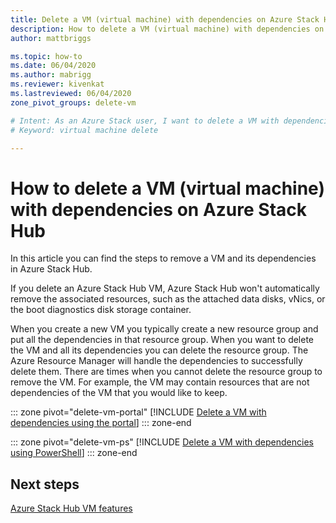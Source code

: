 ```yaml
---
title: Delete a VM (virtual machine) with dependencies on Azure Stack Hub 
description: How to delete a VM (virtual machine) with dependencies on Azure Stack Hub
author: mattbriggs

ms.topic: how-to
ms.date: 06/04/2020
ms.author: mabrigg
ms.reviewer: kivenkat
ms.lastreviewed: 06/04/2020
zone_pivot_groups: delete-vm

# Intent: As an Azure Stack user, I want to delete a VM with dependencies in Azure Stack Hub.
# Keyword: virtual machine delete

---
```


# How to delete a VM (virtual machine) with dependencies on Azure Stack Hub

In this article you can find the steps to remove a VM and its dependencies in Azure Stack Hub.

If you delete an Azure Stack Hub VM, Azure Stack Hub won't automatically remove the associated resources, such as the attached data disks, vNics, or the boot diagnostics disk storage container.

When you create a new VM you typically create a new resource group and put all the dependencies in that resource group. When you want to delete the VM and all its dependencies you can delete the resource group. The Azure Resource Manager will handle the dependencies to successfully delete them. There are times when you cannot delete the resource group to remove the VM. For example, the VM may contain resources that are not dependencies of the VM that you would like to keep.

::: zone pivot="delete-vm-portal"
[!INCLUDE [Delete a VM with dependencies using the portal](../includes/howto-vm-delete-portal.md)]
::: zone-end

::: zone pivot="delete-vm-ps"
[!INCLUDE [Delete a VM with dependencies using PowerShell](../includes/howto-vm-delete-ps.md)]
::: zone-end

## Next steps

[Azure Stack Hub VM features](azure-stack-vm-considerations.md)
